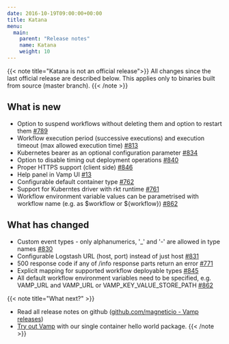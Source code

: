 ```yaml
---
date: 2016-10-19T09:00:00+00:00
title: Katana
menu:
  main:
    parent: "Release notes"
    name: Katana
    weight: 10
---
```


{{< note title="Katana is not an official release">}}
All changes since the last official release are described below. This applies only to binaries built from source (master branch). 
{{< /note >}}

## What is new
* Option to suspend workflows without deleting them and option to restart them [#789](https://github.com/magneticio/vamp/issues/789)
* Workflow execution period (successive executions) and execution timeout (max allowed execution time) [#813](https://github.com/magneticio/vamp/issues/813)
* Kubernetes bearer as an optional configuration parameter [#834](https://github.com/magneticio/vamp/issues/834)
* Option to disable timing out deployment operations [#840](https://github.com/magneticio/vamp/issues/840)
* Proper HTTPS support (client side) [#846](https://github.com/magneticio/vamp/issues/846)
* Help panel in Vamp UI [#13](https://github.com/magneticio/vamp-ui/issues/13)
* Configurable default container type [#762](https://github.com/magneticio/vamp/issues/762)
* Support for Kuberntes driver with rkt runtime [#761](https://github.com/magneticio/vamp/issues/761)
* Workflow environment variable values can be parametrised with workflow name (e.g. as $workflow or ${workflow}) [#862](https://github.com/magneticio/vamp/issues/862)

## What has changed
* Custom event types - only alphanumerics, '_' and '-' are allowed in type names [#830](https://github.com/magneticio/vamp/issues/830)
* Configurable Logstash URL (host, port) instead of just host [#831](https://github.com/magneticio/vamp/issues/831)
* 500 response code if any of /info response parts return an error [#771](https://github.com/magneticio/vamp/issues/771)
* Explicit mapping for supported workflow deployable types [#845](https://github.com/magneticio/vamp/issues/845)
* All default workflow environment variables need to be specified, e.g. VAMP_URL and VAMP_URL or VAMP_KEY_VALUE_STORE_PATH [#862](https://github.com/magneticio/vamp/issues/862)

{{< note title="What next?" >}}
* Read all release notes on github ([github.com/magneticio - Vamp releases](https://github.com/magneticio/vamp/releases))
* [Try out Vamp](/documentation/installation/hello-world) with our single container hello world package.
{{< /note >}}
